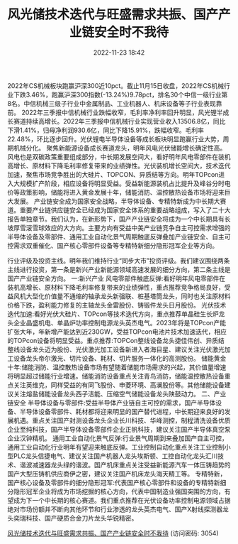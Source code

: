 ﻿---
title: 风光储技术迭代与旺盛需求共振、国产产业链安全时不我待
date: 2022-11-23 18:42
tags:
- 机械行业
updated: 1970-01-01 08:00:00
---

2022年CS机械板块跑赢沪深300近10pct。截止11月15日收盘，2022年CS机械行业下跌3.46%，跑赢沪深300指数(-13.24%)9.78pct，排名30个中信一级行业第8名。中信机械三级子行业中金属制品、工业机器人、机床设备等子行业表现靠前。
2022年三季报中信机械行业跌幅收窄，毛利率净利率回升明显，风光锂半成长赛道持续高增长。2022年三季报中信机械行业实现营业收入13506.8亿，同比下滑1.41%，归母净利润930.6亿，同比下降15.91%，跌幅收窄。毛利率22.48%，环比逐步回升。光伏锂电半导体设备等成长板块明显跑赢行业大势，周期机械分化。
聚焦新能源设备成长赛道龙头，明年风电光伏储能增长确定性高。
风电也是双碳政策重要组成部分，中长期发展空间大，看好明年风电零部件在装机高增长、原材料下降毛利率修复带来的业绩弹性。光伏装机增长空间大，技术迭代加速，聚焦市场竞争胜出的大硅片、TOPCON、异质结等方向。明年TOPcon进入大规模扩产阶段，相应设备将明显受益。受益新能源装机占比提升及峰谷分时电价等政策影响，储能将进入黄金发展十年，储能消防、温控散热设备市场将迎来巨大发展。
产业链安全成为国家安全战略，半导体设备、专精特新成为中长期大赛道。重要产业链供应链安全已经成为国家安全体系的重要战略组成，写入了二十大报告单独章节。我们认为，在新形势下，国产产业链安全将成为一个中长期具有长坡厚雪滚雪球效应的大方向。主要方向有受益中美产业链竞争自主可控需求增强的半导体设备及零部件、通用工业自动化景气周期触底反弹叠加产业链安全、自主可控需求双重催化、国产核心零部件设备等专精特新细分隐形冠军企业等方向。
<!-- more -->
行业评级及投资主线。明年我们维持行业“同步大市”投资评级。我们建议围绕两条主线进行投资，第一条是新兴产业新能源领域高速发展的细分方向，第二条主线是国产产业链安全方向。
一:新兴产业
风电零部件触底反弹:看好明年风电零部件在装机高增长、原材料下降毛利率修复带来的业绩弹性，重点推荐竞争格局良好，受益风机大型化价值量不通缩的轴承龙头新强联、桩基塔筒龙头，同时也关注原材料价格下跌，盈利能力修复的主轴龙头金雷股份、铸锻件龙头日月股份。
光伏技术迭代加速:看好光伏大硅片、TOPcon等技术迭代方向，重点推荐单晶硅生长炉龙头企业晶盛机电、单晶炉功率控制电源龙头英杰电气。2023年将是TOPcon产能扩张大年，年新增产能达到近230GW，受益TOPcon电池片技术加速迭代，相应的TOPcon设备将明显受益。重点推荐:TOPCon整线设备龙头捷佳伟创、异质结整线设备龙头迈为股份、光伏激光加工设备新进入者海目星、建议关注光伏激光加工设备龙头帝尔激光、切片设备、耗材、切片服务一体化的高测股份。
储能黄金十年:储能消防、温控散热设备市场有望随着储能市场需求的兴起，其价值量增速将明显超过储能行业增速。储能消防设备重点关注青鸟消防，储能温控散热设备重点关注英维克，同样受益的有同飞股份、申菱环境、高澜股份等。其他储能设备建议关注熔盐储能设备龙头西子洁能、压缩空气储能设备龙头陕鼓动力。
二、产业链安全
半导体设备与零部件:受益半导体产业链自主可控的需求，国产半导体设备、半导体设备零部件、耗材都将迎来明显的国产替代进程，中长期迎来良好的发展机遇。重点关注国产封测设备龙头企业长川科技、华峰测控，制程清洗设备优质企业至纯科技，国产半导体设备零部件企业正帆科技，建议关注国产半导体真空泵企业汉钟精机。
通用工业自动化景气反弹:行业景气周期到来叠加国产自主可控，通用工业自动化行业明年有望迎来触底反弹。工业控制自动化重点关注工业控制小型PLC龙头信捷电气、建议关注国产机器人龙头埃斯顿、工控自动化龙头汇川技术、谐波减速器龙头绿的谐波。国产机床重点关注受益新能源汽车一体压铸趋势的国产大型压铸机供应商伊之密，建议关注国产机床龙头海天精工等。
专精特新，国产核心设备及零部件的细分隐形冠军:代表国产核心零部件和设备的专精特新细分隐形冠军企业将成为市场挖掘的核心方向，代表中国制造业强国突围的方向，有望成为下一个中长期的核心赛道。我们重点推荐在光伏设备功率控制电源领域占据绝对市场份额并不断向其他环节和行业渗透的龙头英杰电气、国产X射线探测器龙头奕瑞科技、国产硬质合金刀片龙头华锐精密。

[风光储技术迭代与旺盛需求共振、国产产业链安全时不我待](https://url12.ctfile.com/f/3948612-730745561-b69863?p=3054)
(访问密码: 3054)

